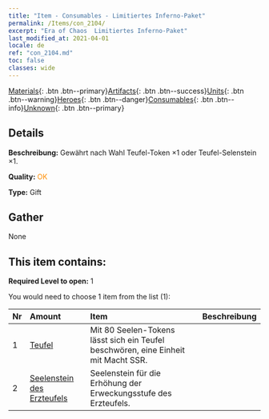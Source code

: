 ```yaml
---
title: "Item - Consumables - Limitiertes Inferno-Paket"
permalink: /Items/con_2104/
excerpt: "Era of Chaos  Limitiertes Inferno-Paket"
last_modified_at: 2021-04-01
locale: de
ref: "con_2104.md"
toc: false
classes: wide
---
```

 [Materials](/de/Items/){: .btn .btn--primary}[Artifacts](/de/Items/Artifacts/){: .btn .btn--success}[Units](/de/Items/Units/){: .btn .btn--warning}[Heroes](/de/Items/Heroes/){: .btn .btn--danger}[Consumables](/de/Items/Consumables/){: .btn .btn--info}[Unknown](/de/Items/Unknown/){: .btn .btn--primary}

## Details
 **Beschreibung:** Gewährt nach Wahl Teufel-Token ×1 oder Teufel-Selenstein ×1.

 **Quality:** <span style="color: #FF8C00">OK</span>

 **Type:** Gift

## Gather

  None

## This item contains:

 **Required Level to open:** 1

 You would need to choose 1 item from the list (1):

  | Nr | Amount |     Item    | Beschreibung |
  |:---|:-------|:------------|:-----------:|
  | 1 | [Teufel](/de/Items/unt_232/) | Mit 80 Seelen-Tokens lässt sich ein Teufel beschwören, eine Einheit mit Macht SSR. | 
  | 2 | [Seelenstein des Erzteufels](/de/Items/unt_318/) | Seelenstein für die Erhöhung der Erweckungsstufe des Erzteufels. | 
